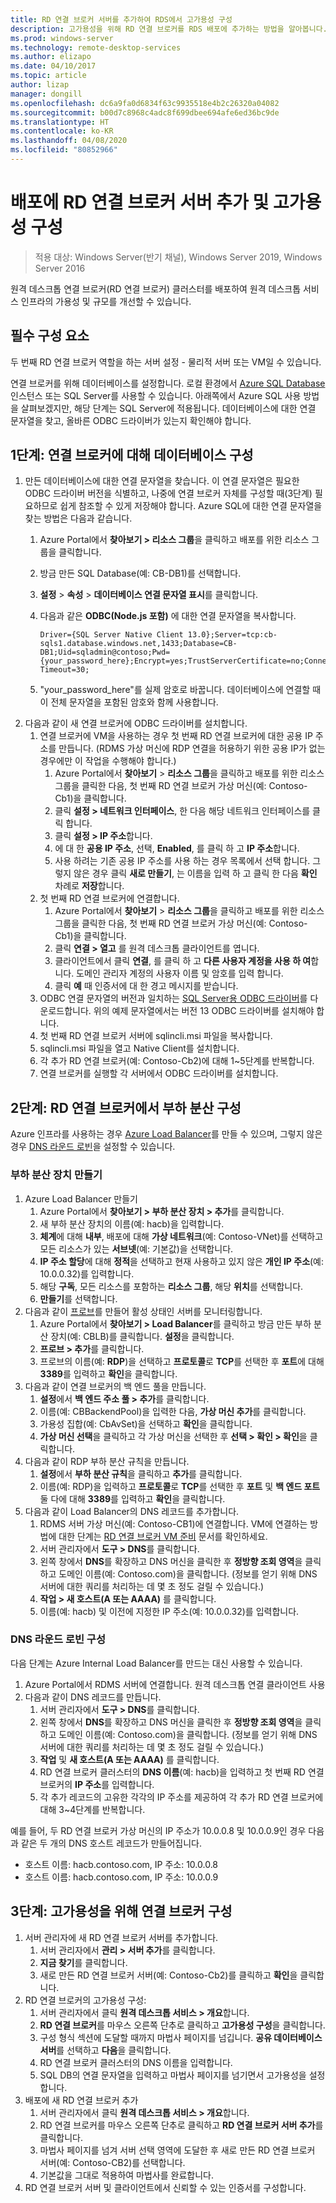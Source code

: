 ```yaml
---
title: RD 연결 브로커 서버를 추가하여 RDS에서 고가용성 구성
description: 고가용성을 위해 RD 연결 브로커를 RDS 배포에 추가하는 방법을 알아봅니다.
ms.prod: windows-server
ms.technology: remote-desktop-services
ms.author: elizapo
ms.date: 04/10/2017
ms.topic: article
author: lizap
manager: dongill
ms.openlocfilehash: dc6a9fa0d6834f63c9935518e4b2c26320a04082
ms.sourcegitcommit: b00d7c8968c4adc8f699dbee694afe6ed36bc9de
ms.translationtype: HT
ms.contentlocale: ko-KR
ms.lasthandoff: 04/08/2020
ms.locfileid: "80852966"
---
```

# <a name="add-the-rd-connection-broker-server-to-the-deployment-and-configure-high-availability"></a>배포에 RD 연결 브로커 서버 추가 및 고가용성 구성

>적용 대상: Windows Server(반기 채널), Windows Server 2019, Windows Server 2016

원격 데스크톱 연결 브로커(RD 연결 브로커) 클러스터를 배포하여 원격 데스크톱 서비스 인프라의 가용성 및 규모를 개선할 수 있습니다. 

## <a name="pre-requisites"></a>필수 구성 요소

두 번째 RD 연결 브로커 역할을 하는 서버 설정 - 물리적 서버 또는 VM일 수 있습니다.

연결 브로커를 위해 데이터베이스를 설정합니다. 로컬 환경에서 [Azure SQL Database](https://azure.microsoft.com/documentation/articles/sql-database-get-started/#create-a-new-aure-sql-database) 인스턴스 또는 SQL Server를 사용할 수 있습니다. 아래쪽에서 Azure SQL 사용 방법을 살펴보겠지만, 해당 단계는 SQL Server에 적용됩니다. 데이터베이스에 대한 연결 문자열을 찾고, 올바른 ODBC 드라이버가 있는지 확인해야 합니다.

## <a name="step-1-configure-the-database-for-the-connection-broker"></a>1단계: 연결 브로커에 대해 데이터베이스 구성

1. 만든 데이터베이스에 대한 연결 문자열을 찾습니다. 이 연결 문자열은 필요한 ODBC 드라이버 버전을 식별하고, 나중에 연결 브로커 자체를 구성할 때(3단계) 필요하므로 쉽게 참조할 수 있게 저장해야 합니다. Azure SQL에 대한 연결 문자열을 찾는 방법은 다음과 같습니다.  
    1. Azure Portal에서 **찾아보기 > 리소스 그룹**을 클릭하고 배포를 위한 리소스 그룹을 클릭합니다.   
    2. 방금 만든 SQL Database(예: CB-DB1)를 선택합니다.   
    3. **설정** > **속성** > **데이터베이스 연결 문자열 표시**를 클릭합니다.   
    4. 다음과 같은 **ODBC(Node.js 포함)** 에 대한 연결 문자열을 복사합니다.   
      
        ```
        Driver={SQL Server Native Client 13.0};Server=tcp:cb-sqls1.database.windows.net,1433;Database=CB-DB1;Uid=sqladmin@contoso;Pwd={your_password_here};Encrypt=yes;TrustServerCertificate=no;Connection Timeout=30;
        ```
  
    5. "your_password_here"를 실제 암호로 바꿉니다. 데이터베이스에 연결할 때 이 전체 문자열을 포함된 암호와 함께 사용합니다. 
2. 다음과 같이 새 연결 브로커에 ODBC 드라이버를 설치합니다. 
   1. 연결 브로커에 VM을 사용하는 경우 첫 번째 RD 연결 브로커에 대한 공용 IP 주소를 만듭니다. (RDMS 가상 머신에 RDP 연결을 허용하기 위한 공용 IP가 없는 경우에만 이 작업을 수행해야 합니다.)
       1. Azure Portal에서 **찾아보기** > **리소스 그룹**을 클릭하고 배포를 위한 리소스 그룹을 클릭한 다음, 첫 번째 RD 연결 브로커 가상 머신(예: Contoso-Cb1)을 클릭합니다.
       2. 클릭 **설정 > 네트워크 인터페이스**, 한 다음 해당 네트워크 인터페이스를 클릭 합니다.
       3. 클릭 **설정 > IP 주소**합니다.
       4. 에 대 한 **공용 IP 주소**, 선택, **Enabled**, 를 클릭 하 고 **IP 주소**합니다.
       5. 사용 하려는 기존 공용 IP 주소를 사용 하는 경우 목록에서 선택 합니다. 그렇지 않은 경우 클릭 **새로 만들기**, 는 이름을 입력 하 고 클릭 한 다음 **확인** 차례로 **저장**합니다.
   2. 첫 번째 RD 연결 브로커에 연결합니다.
       1. Azure Portal에서 **찾아보기** > **리소스 그룹**을 클릭하고 배포를 위한 리소스 그룹을 클릭한 다음, 첫 번째 RD 연결 브로커 가상 머신(예: Contoso-Cb1)을 클릭합니다.
       2. 클릭 **연결 > 열고** 를 원격 데스크톱 클라이언트를 엽니다.
       3. 클라이언트에서 클릭 **연결**, 를 클릭 하 고 **다른 사용자 계정을 사용 하 여**합니다. 도메인 관리자 계정의 사용자 이름 및 암호를 입력 합니다.
       4. 클릭 **예** 때 인증서에 대 한 경고 메시지를 받습니다.
   3. ODBC 연결 문자열의 버전과 일치하는 [SQL Server용 ODBC 드라이버](https://www.microsoft.com/download/confirmation.aspx?id=50420)를 다운로드합니다. 위의 예제 문자열에서는 버전 13 ODBC 드라이버를 설치해야 합니다.
   4. 첫 번째 RD 연결 브로커 서버에 sqlincli.msi 파일을 복사합니다.   
   5. sqlincli.msi 파일을 열고 Native Client를 설치합니다.  
   6. 각 추가 RD 연결 브로커(예: Contoso-Cb2)에 대해 1~5단계를 반복합니다.
   7. 연결 브로커를 실행할 각 서버에서 ODBC 드라이버를 설치합니다.

## <a name="step-2-configure-load-balancing-on-the-rd-connection-brokers"></a>2단계: RD 연결 브로커에서 부하 분산 구성 

Azure 인프라를 사용하는 경우 [Azure Load Balancer](#create-a-load-balancer)를 만들 수 있으며, 그렇지 않은 경우 [DNS 라운드 로빈](#configure-dns-round-robin)을 설정할 수 있습니다.

### <a name="create-a-load-balancer"></a>부하 분산 장치 만들기  
1. Azure Load Balancer 만들기   
      1. Azure Portal에서 **찾아보기 > 부하 분산 장치 > 추가**를 클릭합니다.   
      2. 새 부하 분산 장치의 이름(예: hacb)을 입력합니다.   
      3. **체계**에 대해 **내부**, 배포에 대해 **가상 네트워크**(예: Contoso-VNet)를 선택하고 모든 리소스가 있는 **서브넷**(예: 기본값)을 선택합니다.   
      4. **IP 주소 할당**에 대해 **정적**을 선택하고 현재 사용하고 있지 않은 **개인 IP 주소**(예: 10.0.0.32)를 입력합니다.   
      5. 해당 **구독**, 모든 리소스를 포함하는 **리소스 그룹**, 해당 **위치**를 선택합니다.   
      6. **만들기**를 선택합니다.   
2. 다음과 같이 [프로브](https://azure.microsoft.com/documentation/articles/load-balancer-custom-probe-overview/)를 만들어 활성 상태인 서버를 모니터링합니다.   
      1. Azure Portal에서 **찾아보기 > Load Balancer**를 클릭하고 방금 만든 부하 분산 장치(예: CBLB)를 클릭합니다. **설정**을 클릭합니다.   
      2. **프로브 > 추가**를 클릭합니다.   
      3. 프로브의 이름(예: **RDP**)을 선택하고 **프로토콜**로 **TCP**를 선택한 후 **포트**에 대해 **3389**를 입력하고 **확인**을 클릭합니다.   
3. 다음과 같이 연결 브로커의 백 엔드 풀을 만듭니다.   
      1. **설정**에서 **백 엔드 주소 풀 > 추가**를 클릭합니다.   
      2. 이름(예: CBBackendPool)을 입력한 다음, **가상 머신 추가**를 클릭합니다.  
      3. 가용성 집합(예: CbAvSet)을 선택하고 **확인**을 클릭합니다.   
      3. **가상 머신 선택**을 클릭하고 각 가상 머신을 선택한 후 **선택 > 확인 > 확인**을 클릭합니다.   
4. 다음과 같이 RDP 부하 분산 규칙을 만듭니다.   
      1. **설정**에서 **부하 분산 규칙**을 클릭하고 **추가**를 클릭합니다.   
      2. 이름(예: RDP)을 입력하고 **프로토콜**로 **TCP**를 선택한 후 **포트** 및 **백 엔드 포트** 둘 다에 대해 **3389**를 입력하고 **확인**을 클릭합니다.   
5. 다음과 같이 Load Balancer의 DNS 레코드를 추가합니다.   
      1. RDMS 서버 가상 머신(예: Contoso-CB1)에 연결합니다. VM에 연결하는 방법에 대한 단계는 [RD 연결 브로커 VM 준비](Prepare-the-RD-Connection-Broker-VM-for-Remote-Desktop.md) 문서를 확인하세요.   
      2. 서버 관리자에서 **도구 > DNS**를 클릭합니다.   
      3. 왼쪽 창에서 **DNS**를 확장하고 DNS 머신을 클릭한 후 **정방향 조회 영역**을 클릭하고 도메인 이름(예: Contoso.com)을 클릭합니다. (정보를 얻기 위해 DNS 서버에 대한 쿼리를 처리하는 데 몇 초 정도 걸릴 수 있습니다.)  
      4. **작업 > 새 호스트(A 또는 AAAA)** 를 클릭합니다.   
      9. 이름(예: hacb) 및 이전에 지정한 IP 주소(예: 10.0.0.32)를 입력합니다.   

### <a name="configure-dns-round-robin"></a>DNS 라운드 로빈 구성  
  
다음 단계는 Azure Internal Load Balancer를 만드는 대신 사용할 수 있습니다.   
  
1. Azure Portal에서 RDMS 서버에 연결합니다. 원격 데스크톱 연결 클라이언트 사용   
2. 다음과 같이 DNS 레코드를 만듭니다.   
      1. 서버 관리자에서 **도구 > DNS**를 클릭합니다.   
      2. 왼쪽 창에서 **DNS**를 확장하고 DNS 머신을 클릭한 후 **정방향 조회 영역**을 클릭하고 도메인 이름(예: Contoso.com)을 클릭합니다. (정보를 얻기 위해 DNS 서버에 대한 쿼리를 처리하는 데 몇 초 정도 걸릴 수 있습니다.)  
      3. **작업** 및 **새 호스트(A 또는 AAAA)** 를 클릭합니다.   
      4. RD 연결 브로커 클러스터의 **DNS 이름**(예: hacb)을 입력하고 첫 번째 RD 연결 브로커의 **IP 주소**를 입력합니다.   
      5. 각 추가 레코드의 고유한 각각의 IP 주소를 제공하여 각 추가 RD 연결 브로커에 대해 3~4단계를 반복합니다.


예를 들어, 두 RD 연결 브로커 가상 머신의 IP 주소가 10.0.0.8 및 10.0.0.9인 경우 다음과 같은 두 개의 DNS 호스트 레코드가 만들어집니다.
 - 호스트 이름: hacb.contoso.com, IP 주소: 10.0.0.8
 - 호스트 이름: hacb.contoso.com, IP 주소: 10.0.0.9

## <a name="step-3-configure-the-connection-brokers-for-high-availability"></a>3단계: 고가용성을 위해 연결 브로커 구성

1. 서버 관리자에 새 RD 연결 브로커 서버를 추가합니다.
   1. 서버 관리자에서 **관리 > 서버 추가**를 클릭합니다.
   2. **지금 찾기**를 클릭합니다.
   3. 새로 만든 RD 연결 브로커 서버(예: Contoso-Cb2)를 클릭하고 **확인**을 클릭합니다.
2. RD 연결 브로커의 고가용성 구성:
   1. 서버 관리자에서 클릭 **원격 데스크톱 서비스 > 개요**합니다.
   2. **RD 연결 브로커**를 마우스 오른쪽 단추로 클릭하고 **고가용성 구성**을 클릭합니다.
   3. 구성 형식 섹션에 도달할 때까지 마법사 페이지를 넘깁니다. **공유 데이터베이스 서버**를 선택하고 **다음**을 클릭합니다.
   4. RD 연결 브로커 클러스터의 DNS 이름을 입력합니다.
   5. SQL DB의 연결 문자열을 입력하고 마법사 페이지를 넘기면서 고가용성을 설정합니다.
3. 배포에 새 RD 연결 브로커 추가
   1. 서버 관리자에서 클릭 **원격 데스크톱 서비스 > 개요**합니다.
   2. RD 연결 브로커를 마우스 오른쪽 단추로 클릭하고 **RD 연결 브로커 서버 추가**를 클릭합니다.
   3. 마법사 페이지를 넘겨 서버 선택 영역에 도달한 후 새로 만든 RD 연결 브로커 서버(예: Contoso-CB2)를 선택합니다.
   4. 기본값을 그대로 적용하여 마법사를 완료합니다.
4. RD 연결 브로커 서버 및 클라이언트에서 신뢰할 수 있는 인증서를 구성합니다.

